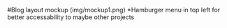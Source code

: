 #Blog layout mockup
(img/mockup1.png)
*Hamburger menu in top left for better accessability to maybe other projects
